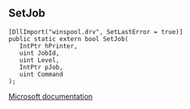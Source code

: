 ## SetJob

```
[DllImport("winspool.drv", SetLastError = true)]
public static extern bool SetJob(
   IntPtr hPrinter,
   uint JobId,
   uint Level,
   IntPtr pJob,
   uint Command
);
```

[Microsoft documentation](https://docs.microsoft.com/en-us/windows/win32/api/winspool/nf-winspool-setjoba)
